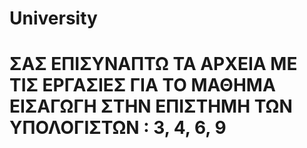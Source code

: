 # University
# ΣΑΣ ΕΠΙΣΥΝΑΠΤΩ ΤΑ ΑΡΧΕΙΑ ΜΕ ΤΙΣ ΕΡΓΑΣΙΕΣ ΓΙΑ ΤΟ ΜΑΘΗΜΑ ΕΙΣΑΓΩΓΗ ΣΤΗΝ ΕΠΙΣΤΗΜΗ ΤΩΝ ΥΠΟΛΟΓΙΣΤΩΝ : 3, 4, 6, 9
